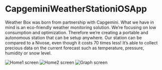 # CapgeminiWeatherStationiOSApp
Weather Box was born from partnership with Capgemini. What we have in mind is an eco-friendly weather monitoring solution. We’re focusing on low consumption and optimization. Therefore we’re creating a portable and autonomous station that can be setup anywhere. Our station can be compared to a Nivose, even though it costs 70 times less! It’s able to collect precious data on the current forecast such as temperature, pressure, humidity or snow level.

![Home1 screen](https://github.com/Charliebegood/CapgeminiWeatherStationiOSApp/master/home.png)
![Home2 screen](https://github.com/Charliebegood/CapgeminiWeatherStationiOSApp/master/detail.png)
![Graph screen](https://github.com/Charliebegood/CapgeminiWeatherStationiOSApp/master/graph.png)